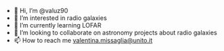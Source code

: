 - 👋 Hi, I’m @valuz90
- 👀 I’m interested in radio galaxies
- 🌱 I’m currently learning LOFAR 
- 💞️ I’m looking to collaborate on astronomy projects about radio galaxies
- 📫 How to reach me valentina.missaglia@unito.it

<!---
valuz90/valuz90 is a ✨ special ✨ repository because its `README.md` (this file) appears on your GitHub profile.
You can click the Preview link to take a look at your changes.
--->
